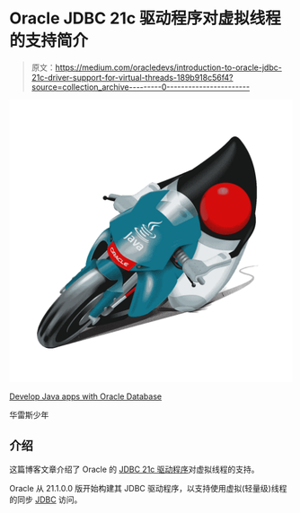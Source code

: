 # Oracle JDBC 21c 驱动程序对虚拟线程的支持简介

> 原文：<https://medium.com/oracledevs/introduction-to-oracle-jdbc-21c-driver-support-for-virtual-threads-189b918c56f4?source=collection_archive---------0----------------------->

![](img/42824ee0119bfee9ec22434834baed28.png)

[Develop Java apps with Oracle Database](https://www.oracle.com/database/technologies/appdev/jdbc.html)

华雷斯少年

## 介绍

这篇博客文章介绍了 Oracle 的 [JDBC 21c 驱动程序](https://www.oracle.com/database/technologies/appdev/jdbc-downloads.html)对虚拟线程的支持。

Oracle 从 21.1.0.0 版开始构建其 JDBC 驱动程序，以支持使用虚拟(轻量级)线程的同步 [JDBC](https://docs.oracle.com/en/database/oracle/oracle-database/21/jajdb/index.html) 访问。